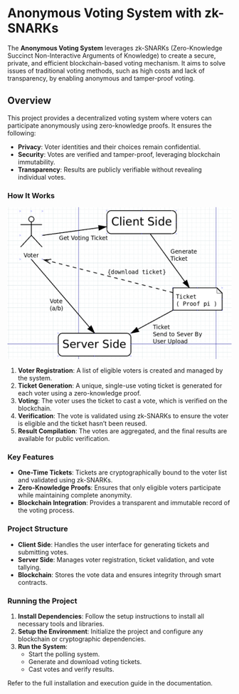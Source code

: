 # Anonymous Voting System with zk-SNARKs

The **Anonymous Voting System** leverages zk-SNARKs (Zero-Knowledge Succinct Non-Interactive Arguments of Knowledge) to create a secure, private, and efficient blockchain-based voting mechanism. It aims to solve issues of traditional voting methods, such as high costs and lack of transparency, by enabling anonymous and tamper-proof voting.

## Overview

This project provides a decentralized voting system where voters can participate anonymously using zero-knowledge proofs. It ensures the following:

- **Privacy**: Voter identities and their choices remain confidential.
- **Security**: Votes are verified and tamper-proof, leveraging blockchain immutability.
- **Transparency**: Results are publicly verifiable without revealing individual votes.

### How It Works

![ZK-VotingArchitecture](./zk-voting.png)

1. **Voter Registration**: A list of eligible voters is created and managed by the system.
2. **Ticket Generation**: A unique, single-use voting ticket is generated for each voter using a zero-knowledge proof.
3. **Voting**: The voter uses the ticket to cast a vote, which is verified on the blockchain.
4. **Verification**: The vote is validated using zk-SNARKs to ensure the voter is eligible and the ticket hasn’t been reused.
5. **Result Compilation**: The votes are aggregated, and the final results are available for public verification.

### Key Features

- **One-Time Tickets**: Tickets are cryptographically bound to the voter list and validated using zk-SNARKs.
- **Zero-Knowledge Proofs**: Ensures that only eligible voters participate while maintaining complete anonymity.
- **Blockchain Integration**: Provides a transparent and immutable record of the voting process.

### Project Structure

- **Client Side**: Handles the user interface for generating tickets and submitting votes.
- **Server Side**: Manages voter registration, ticket validation, and vote tallying.
- **Blockchain**: Stores the vote data and ensures integrity through smart contracts.

### Running the Project

1. **Install Dependencies**: Follow the setup instructions to install all necessary tools and libraries.
2. **Setup the Environment**: Initialize the project and configure any blockchain or cryptographic dependencies.
3. **Run the System**:
   - Start the polling system.
   - Generate and download voting tickets.
   - Cast votes and verify results.

Refer to the full installation and execution guide in the documentation.
